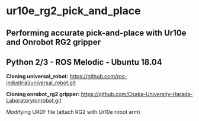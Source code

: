 # ur10e_rg2_pick_and_place
## Performing accurate pick-and-place with Ur10e and Onrobot RG2 gripper
## Python 2/3 - ROS Melodic - Ubuntu 18.04

**Cloning universal_robot:**
https://github.com/ros-industrial/universal_robot.git

**Cloning onrobot_rg2 gripper:**
https://github.com/Osaka-University-Harada-Laboratory/onrobot.git

Modifying URDF file (attach RG2 with Ur10e robot arm)

